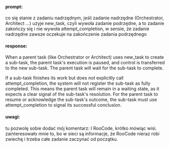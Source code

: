#### prompt:

  co się stanie z zadaniu nadrzędnym, jeśli zadanie nadrzędne (Orchestrator, Architect ...) użyje new_task, czyli wywoła zadanie podrzędne, a to zadanie zakończy się i nie wywoła attempt_completion, w sensie, że zadanie nadrzędne zawsze oczekuje na zakończenie zadania podrzędnego
  
#### response:

  When a parent task (like Orchestrator or Architect) uses new_task to create a sub-task, the parent task's execution is paused, and control is transferred to the new sub-task. The parent task will wait for the sub-task to complete.

  If a sub-task finishes its work but does not explicitly call attempt_completion, the system will not register the sub-task as fully completed. This means the parent task will remain in a waiting state, as it expects a clear signal of the sub-task's resolution. For the parent task to resume or acknowledge the sub-task's outcome, the sub-task must use attempt_completion to signal its successful conclusion.
  
  
#### uwagi:

  tu pozwolę sobie dodać mój komentarz: I RooCode, krótko mówiąc wisi.
  zainteresowało mnie to, bo w sieci są informacje, że RooCode nieraz robi zwiechę i trzeba całe zadanie zaczynać od początku.
